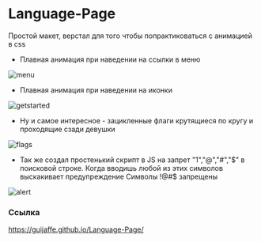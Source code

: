 # Language-Page
Простой макет, верстал для того чтобы попрактиковаться с анимацией в css

- Плавная анимация при наведении на ссылки в меню

![menu](https://user-images.githubusercontent.com/82184056/193859806-13093cf7-17aa-49c0-a322-ef1e63602b7f.gif)

- Плавная анимация при наведении на иконки

![getstarted](https://user-images.githubusercontent.com/82184056/193867320-c06eee14-5a59-4f9b-9be8-48c60627c360.gif)

- Ну и самое интересное - зацикленные флаги крутящиеся по кругу и проходящие сзади девушки

![flags](https://user-images.githubusercontent.com/82184056/193869361-8e025fe2-aefd-4309-93de-7087f02ed6e5.gif)

- Так же создал простенький скрипт в JS на запрет "1","@","#","$" в поисковой строке. Когда вводишь любой из этих символов выскакивает предупреждение Символы !@#$ запрещены
 
 ![alert](https://user-images.githubusercontent.com/82184056/193870980-08e8dd9a-8bd7-4ed6-b354-8aaa6662a9a6.gif)

### Ссылка 
https://guijaffe.github.io/Language-Page/
